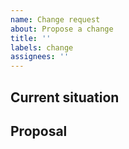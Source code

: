 ```yaml
---
name: Change request
about: Propose a change
title: ''
labels: change
assignees: ''
---
```


## Current situation
<!--- Describe the current situation. -->

## Proposal
<!--- A clear and concise description of what the change is about. -->